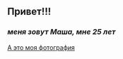 ## __Привет!!!__
### _меня зовут Маша, мне 25 лет_
[А это моя фотография](https://demotivation.ru/wp-content/uploads/2021/08/1-9.jpg)
